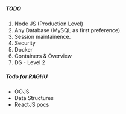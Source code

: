 ##### TODO

1. Node JS (Production Level)
2. Any Database (MySQL as first preference)
3. Session maintainence.
4. Security
5. Docker
6. Containers & Overview
7. DS - Level 2 


##### Todo for RAGHU

- OOJS
- Data Structures
- ReactJS pocs